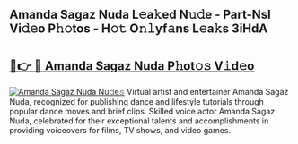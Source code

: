 ## Amanda Sagaz Nuda L𝚎a𝚔ed N𝚞𝚍e - Part-NsI Vi𝚍𝚎o P𝚑𝚘tos - H𝚘𝚝 O𝚗𝚕yf𝚊ns L𝚎a𝚔s 3iHdA

# <h2><a href="http://kfbjhl.oniu.top/?m=Amanda+Sagaz+Nuda">🔗👉 🔴 Amanda Sagaz Nuda P𝚑ot𝚘𝚜 V𝚒d𝚎o</a></h2>

[![Amanda Sagaz Nuda Nu𝚍e𝚜](https://i.imgur.com/0qMVB7G.gif)](http://kfbjhl.oniu.top/?m=Amanda+Sagaz+Nuda)
Virtual artist and entertainer Amanda Sagaz Nuda, recognized for publishing dance and lifestyle tutorials through popular dance moves and brief clips. Skilled voice actor Amanda Sagaz Nuda, celebrated for their exceptional talents and accomplishments in providing voiceovers for films, TV shows, and video games.  
